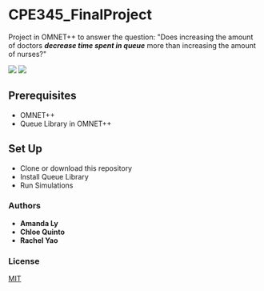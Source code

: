 # CPE345_FinalProject

Project in OMNET++ to answer the question: "Does increasing the amount of doctors ***decrease time spent in queue*** more than increasing the amount of nurses?"


![](https://img.shields.io/badge/Release-V1.1-blue.svg) ![](https://img.shields.io/badge/License-MIT-orange.svg)

## Prerequisites
 - OMNET++
 - Queue Library in OMNET++

## Set Up
 - Clone or download this repository
 - Install Queue Library
 - Run Simulations

### Authors
* **Amanda Ly** </br>
* **Chloe Quinto**</br>
* **Rachel Yao** </br>



### License
[MIT](https://choosealicense.com/licenses/mit/)
